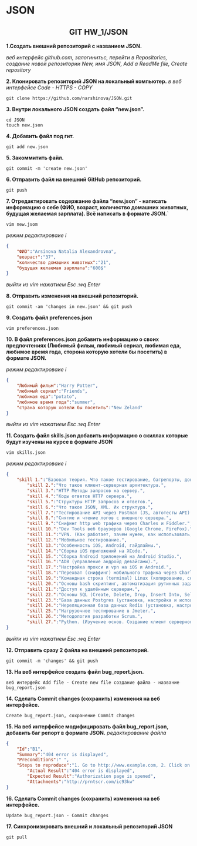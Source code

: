 # JSON
<h2 align="center">GIT HW_1/JSON</h2>

**1.Создать внешний репозиторий c названием JSON.**

<i>веб интерфейс github.com, залогинитьс, перейти в Repositories, создание новой репозитории New, имя JSON, Add a ReadMe file, Create repository</i>

**2. Клонировать репозиторий JSON на локальный компьютер.**
<i>в веб интерфейсе Code - HTTPS - COPY</i>
```
git clone https://github.com/narshinova/JSON.git
```
**3. Внутри локального JSON создать файл “new.json”.**
```
cd JSON
touch new.json
```
**4. Добавить файл под гит.**
```
git add new.json
```
**5. Закоммитить файл.**
```
git commit -m 'create new.json'
```

**6. Отправить файл на внешний GitHub репозиторий.**
```
git push
```
**7. Отредактировать содержание файла “new.json” - написать информацию о себе (ФИО, возраст, количество домашних животных, будущая желаемая зарплата). Всё написать в формате JSON.`**
```
vim new.jsom
```
<i>режим редактироваие i </i>
```json
{
	"ФИО":"Arsinova Natalia Alexandrovna",
	"возраст":"37",
	"количество домашних животных":"21",
	"будущая желаемая зарплата":"600$"
}
```
<i>выйти из vim нажатием Esc :wq Enter</i>

**8. Отправить изменения на внешний репозиторий.**
```
git commit -am 'changes in new.json' && git push
```
**9. Создать файл preferences.json**
```
vim preferences.json
```
**10. В файл preferences.json добавить информацию о своих предпочтениях (Любимый фильм, любимый сериал, любимая еда, любимое время года, сторона которую хотели бы посетить) в формате JSON.**

<i>режим редактироваие i</i>
```json
{
	"Любимый фильм":"Harry Potter",
	"любимый сериал":"Friends",
	"любимая еда":"potato", 
	"любимое время года":"summer",
	"страна которую хотели бы посетить":"New Zeland"
}
```
<i>выйти из vim нажатием Esc :wq Enter</i>

**11. Создать файл skills.json добавить информацию о скиллах которые будут изучены на курсе в формате JSON**
```
vim skills.json
```
<i>режим редактироваие i</i>
```json
{
	"skill 1.":"Базовая теория. Что такое тестирование, багрепорты, документация, виды, методы, направления тестирования и т.п. SDLC, STLC.",
        "skill 2.":"Что такое клиент-серверная архитектура.",
        "skill 3.":"HTTP Методы запросов на сервер.",
        "skill 4.":"Коды ответов HTTP сервера.",
        "skill 5.":"Структуры HTTP запросов и ответов.",
        "skill 6.":"Что такое JSON, XML. Их структура.",
        "skill 7.":"Тестирование API через Postman (JS, автотесты API).",
        "skill 8.":"Снятие и чтение логов c внешнего сервера.",
        "skill 9.":"Снифинг http web трафика через Charles и Fiddler.",
        "skill 10.":"Dev Tools веб браузеров (Google Chrome, FireFox).",
        "skill 11.":"VPN. (Как работает, зачем нужен, как использовать, варианты инструментов)",
        "skill 12.":"Мобильное тестирование.",
        "skill 13.":"Особенность iOS, Android, гайдлайны.",
        "skill 14.":"Сборка iOS приложений на XCode.",
        "skill 15.":"Сборка Android приложений на Android Studio.",
        "skill 16.":"ADB (управление андройд девайсами).",
        "skill 17.":"Настройка прокси и vpn на iOS и Android.",
        "skill 18.":"Перехват (сниффинг) мобильного трафика через Charles и Fiddler на iOS и Android.",
        "skill 19.":"Командная строка (terminal) Linux (копирование, создание, просмотр, перемещение файлов на серверах без графического интерфейса)",
        "skill 20.":"Основы bash скриптинг, автоматизация рутинных задач на сервере.",
        "skill 21.":"Доступ к удалённым серверам.",
        "skill 22.":"Основы SQL (Create, Delete, Drop, Insert Into, Select, From, Where, Join).",
        "skill 23.":"База данных Postgres (установка, настройка и использование).",
        "skill 24.":"Нереляционная база данных Redis (установка, настройка и использование).",
        "skill 25.":"Нагрузочное тестирование в Jmeter.",
        "skill 26.":"Методология разработки Scrum.",
        "skill 27.":"Python. (Изучение основ. Создание клиент серверного приложения)"
}
```
<i>выйти из vim нажатием Esc :wq Enter</i>

**12. Отправить сразу 2 файла на внешний репозиторий.**
```
git commit -m 'changes' && git push
```
**13. На веб интерфейсе создать файл bug_report.json.**
```
веб интерфейс Add file - Create new file создание файла - название bug_report.json
```
**14. Сделать Commit changes (сохранить) изменения на веб интерфейсе.**
```
Create bug_report.json, сохранение Commit changes
```
**15. На веб интерфейсе модифицировать файл bug_report.json, добавить баг репорт в формате JSON.**
<i>редактирование файла</i>
```json
{
	"Id":"B1",
	"Summary":"404 error is displayed",
	"Preconditions":" ",
	"Steps to reproduce":"1. Go to http://www.example.com, 2. Click on Login button",
        "Actual Result":"404 error is displayed",
        "Expected Result":"Authorization page is opened",
        "Attachments":"http://prntscr.com/ic93kw"
}
```
**16. Сделать Commit changes (сохранить) изменения на веб интерфейсе.**
```
Update bug_report.json - Commit changes
```
**17. Синхронизировать внешний и локальный репозиторий JSON**
```
git pull
```
